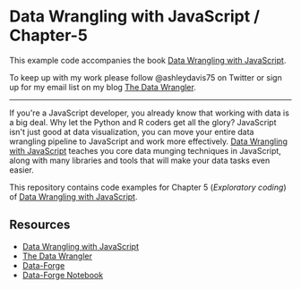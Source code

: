 # Data Wrangling with JavaScript / Chapter-5

This example code accompanies the book [Data Wrangling with JavaScript](http://bit.ly/2t2cJu2).

To keep up with my work please follow @ashleydavis75 on Twitter or sign up for my email list on my blog [The Data Wrangler](http://www.the-data-wrangler.com/).

---

If you're a JavaScript developer, you already know that working with data is a big deal. Why let the Python and R coders get all the glory? JavaScript isn't just good at data visualization, you can move your entire data wrangling pipeline to JavaScript and work more effectively. [Data Wrangling with JavaScript](http://bit.ly/2t2cJu2) teaches you core data munging techniques in JavaScript, along with many libraries and tools that will make your data tasks even easier.

This repository contains code examples for Chapter 5 (*Exploratory coding*) of [Data Wrangling with JavaScript](http://bit.ly/2t2cJu2).

## Resources

- [Data Wrangling with JavaScript](http://bit.ly/2t2cJu2)
- [The Data Wrangler](http://www.the-data-wrangler.com/)
- [Data-Forge](http://www.data-forge-js.com/)
- [Data-Forge Notebook](http://data-forge-notebook.com/)
